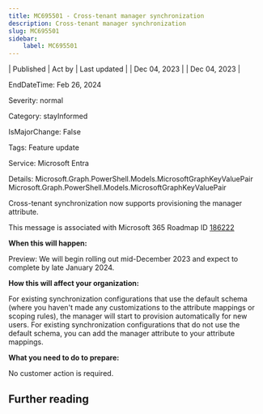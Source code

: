 ```yaml
---
title: MC695501 - Cross-tenant manager synchronization
description: Cross-tenant manager synchronization
slug: MC695501
sidebar:
    label: MC695501
---
```


| Published | Act by | Last updated |
| Dec 04, 2023 |  | Dec 04, 2023 |

EndDateTime: Feb 26, 2024

Severity: normal

Category: stayInformed

IsMajorChange: False

Tags: Feature update

Service: Microsoft Entra

Details: Microsoft.Graph.PowerShell.Models.MicrosoftGraphKeyValuePair Microsoft.Graph.PowerShell.Models.MicrosoftGraphKeyValuePair

<p>Cross-tenant synchronization now supports provisioning the manager attribute.</p><p>This message is associated with Microsoft 365 Roadmap ID <a href="https://www.microsoft.com/microsoft-365/roadmap?filters=&amp;searchterms=186222" target="_blank">186222</a></p><p><b>When this will happen:</b></p><p>Preview: We will begin rolling out mid-December 2023 and expect to complete by late January 2024.</p><p><b>How this will affect your organization:</b><br></p><p>For existing synchronization configurations that use the default schema (where you haven't made any customizations to the attribute mappings or scoping rules), the manager will start to provision automatically for new users. For existing synchronization configurations that do not use the default schema, you can add the manager attribute to your attribute mappings.</p><p><b>What you need to do to prepare:</b></p><p>No customer action is required.</p>

## Further reading
